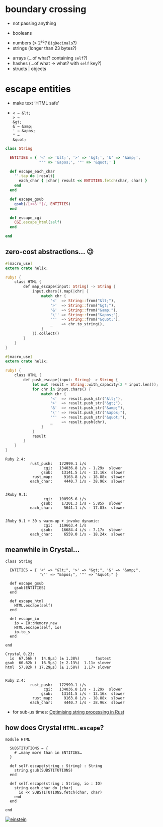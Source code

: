 # boundary crossing

* not passing anything
<!-- .element: class="fragment" -->
* booleans
<!-- .element: class="fragment" -->
* <span class="fragment">numbers (> 2⁶²? `BigDecimal`s?)</span>
* strings (longer than 23 bytes?)
<!-- .element: class="fragment" -->
* <span class="fragment">arrays (…of what? containing `self`?)</span>
* <span class="fragment">hashes (…of what → what? with `self` key?)</span>
* structs | objects
<!-- .element: class="fragment" -->


# escape entities

* make text ‘HTML safe’
<!-- .element: class="fragment" -->
* <code class="fragment">&lt; → &amp;lt;&nbsp;&nbsp;<br />&gt; → &amp;gt;&nbsp;&nbsp;<br />&amp; → &amp;amp;&nbsp;<br />&apos; → &amp;apos;<br />&quot; → &amp;quot;</code>


```ruby
class String
```

```ruby
  ENTITIES = { '<' => '&lt;', '>' => '&gt;', '&' => '&amp;',
               "'" => '&apos;', '"' => '&quot;' }

  def escape_each_char
    ''.tap do |result|
      each_char { |char| result << ENTITIES.fetch(char, char) }
    end
  end
```

```ruby
  def escape_gsub
    gsub(/[<>&'"]/, ENTITIES)
  end
```
<!-- .element: class="fragment" -->

```ruby
  def escape_cgi
    CGI.escape_html(self)
  end
```
<!-- .element: class="fragment" -->

```ruby
end
```


## zero-cost abstractions… 😉

```rust
#[macro_use]
extern crate helix;

ruby! {
    class HTML {
        def map_escape(input: String) -> String {
            input.chars().map(|chr| {
                match chr {
                    '<'  => String::from("&lt;"),
                    '>'  => String::from("&gt;"),
                    '&'  => String::from("&amp;"),
                    '\'' => String::from("&apos;"),
                    '"'  => String::from("&quot;"),
                    _    => chr.to_string(),
                }
            }).collect()
        }
    }
}
```


```rust
#[macro_use]
extern crate helix;

ruby! {
    class HTML {
        def push_escape(input: String) -> String {
            let mut result = String::with_capacity(2 * input.len());
            for chr in input.chars() {
                match chr {
                    '<'  => result.push_str("&lt;"),
                    '>'  => result.push_str("&gt;"),
                    '&'  => result.push_str("&amp;"),
                    '\'' => result.push_str("&apos;"),
                    '"'  => result.push_str("&quot;"),
                    _    => result.push(chr),
                }
            }
            result
        }
    }
}
```


```nohighlight
Ruby 2.4:
           rust_push:   172999.1 i/s
                 cgi:   134036.8 i/s - 1.29x  slower
                gsub:    13141.5 i/s - 13.16x  slower
            rust_map:     9163.8 i/s - 18.88x  slower
           each_char:     4440.7 i/s - 38.96x  slower
```

```nohighlight

JRuby 9.1:
                 cgi:   100595.6 i/s
                gsub:    17201.3 i/s - 5.85x  slower
           each_char:     5641.1 i/s - 17.83x  slower
```
<!-- .element: class="fragment" -->

```nohighlight

JRuby 9.1 + 30 s warm-up + invoke dynamic:
                 cgi:   119663.4 i/s
                gsub:    16684.4 i/s - 7.17x  slower
           each_char:     6559.0 i/s - 18.24x  slower
```
<!-- .element: class="fragment" -->


## meanwhile in Crystal…

```crystal
class String
```

```crystal
  ENTITIES = { '<' => "&lt;", '>' => "&gt;", '&' => "&amp;",
               '\'' => "&apos;", '"' => "&quot;" }

  def escape_gsub
    gsub(ENTITIES)
  end
```

```crystal
  def escape_html
    HTML.escape(self)
  end
```
<!-- .element: class="fragment" -->

```crystal
  def escape_io
    io = IO::Memory.new
    HTML.escape(self, io)
    io.to_s
  end
```
<!-- .element: class="fragment" -->

```crystal
end
```


```nohighlight
Crystal 0.23:
  io  67.56k (  14.8µs) (± 1.38%)       fastest
gsub  60.62k (  16.5µs) (± 2.13%)  1.11× slower
html  57.82k ( 17.29µs) (± 1.58%)  1.17× slower
```

```nohighlight

Ruby 2.4:
           rust_push:   172999.1 i/s
                 cgi:   134036.8 i/s - 1.29x  slower
                gsub:    13141.5 i/s - 13.16x  slower
            rust_map:     9163.8 i/s - 18.88x  slower
           each_char:     4440.7 i/s - 38.96x  slower
```
<!-- .element: class="fragment" -->

* <span class="fragment">for sub-µs times: [Optimising string processing in Rust](https://lise-henry.github.io/articles/optimising_strings.html)</span>


## how does Crystal `HTML.escape`?

```crystal
module HTML
```

```crystal
  SUBSTITUTIONS = {
    # …many more than in ENTITIES…
  }
```

```crystal
  def self.escape(string : String) : String
    string.gsub(SUBSTITUTIONS)
  end
```
<!-- .element: class="fragment" -->

```crystal
  def self.escape(string : String, io : IO)
    string.each_char do |char|
      io << SUBSTITUTIONS.fetch(char, char)
    end
  end
```
<!-- .element: class="fragment" -->

```crystal
end
```


[![einstein](img/einstein.png)](https://twitter.com/mustlovedongs/status/867854830106234880)
